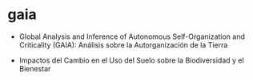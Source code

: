 # gaia


+ Global Analysis and Inference of Autonomous Self-Organization and Criticality (GAIA): Análisis sobre la Autorganización de la Tierra 

+ Impactos del Cambio en el Uso del Suelo sobre la Biodiversidad y el Bienestar 
